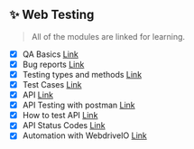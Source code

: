 ## ✨ Web Testing

> All of the modules are linked for learning.

- [X] QA Basics [Link](https://web.archive.org/web/20220611182316/https://codemify.com/qabasics)
- [X] Bug reports [Link](https://web.archive.org/web/20220611182330/https://codemify.com/bugreports)
- [X] Testing types and methods [Link](https://web.archive.org/web/20220611183307/https://codemify.com/testingtypes)
- [X] Test Cases [Link](https://web.archive.org/web/20220611183312/https://codemify.com/testcases)
- [X] API [Link](https://web.archive.org/web/20220612163638/https://codemify.com/whatisapi)
- [X] API Testing with postman [Link](https://web.archive.org/web/20220612164147/https://codemify.com/api_test_postman)
- [X] How to test API [Link](https://web.archive.org/web/20220726093501/https://codemify.com/how_to_test_api)
- [X] API Status Codes [Link](https://web.archive.org/web/20220726093637/https://codemify.com/api_status_codes)
- [X] Automation with WebdriveIO [Link](https://codemify.com/aut_webdriver)